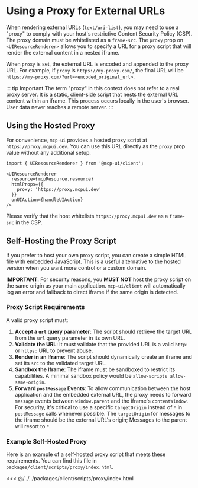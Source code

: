 # Using a Proxy for External URLs

When rendering external URLs (`text/uri-list`), you may need to use a "proxy" to comply with your host's restrictive Content Security Policy (CSP). The proxy domain must be whitelisted as a `frame-src`. The `proxy` prop on `<UIResourceRenderer>` allows you to specify a URL for a proxy script that will render the external content in a nested iframe.

When `proxy` is set, the external URL is encoded and appended to the proxy URL. For example, if `proxy` is `https://my-proxy.com/`, the final URL will be `https://my-proxy.com/?url=<encoded_original_url>`.

::: tip Important
The term "proxy" in this context does not refer to a real proxy server. It is a static, client-side script that nests the external URL content within an iframe. This process occurs locally in the user's browser. User data never reaches a remote server.
:::

## Using the Hosted Proxy

For convenience, `mcp-ui` provides a hosted proxy script at `https://proxy.mcpui.dev`. You can use this URL directly as the `proxy` prop value without any additional setup.

```tsx
import { UIResourceRenderer } from '@mcp-ui/client';

<UIResourceRenderer
  resource={mcpResource.resource}
  htmlProps={{
    proxy: 'https://proxy.mcpui.dev'
  }}
  onUIAction={handleUIAction}
/>
```

Please verify that the host whitelists `https://proxy.mcpui.dev` as a `frame-src` in the CSP.

## Self-Hosting the Proxy Script

If you prefer to host your own proxy script, you can create a simple HTML file with embedded JavaScript. This is a useful alternative to the hosted version when you want more control or a custom domain.

**IMPORTANT**: For security reasons, you **MUST NOT** host the proxy script on the same origin as your main application. `mcp-ui/client` will automatically log an error and fallback to direct iframe if the same origin is detected.

### Proxy Script Requirements

A valid proxy script must:

1.  **Accept a `url` query parameter**: The script should retrieve the target URL from the `url` query parameter in its own URL.
2.  **Validate the URL**: It must validate that the provided URL is a valid `http:` or `https:` URL to prevent abuse.
3.  **Render in an Iframe**: The script should dynamically create an iframe and set its `src` to the validated target URL.
4.  **Sandbox the Iframe**: The iframe must be sandboxed to restrict its capabilities. A minimal sandbox policy would be `allow-scripts allow-same-origin`.
5.  **Forward `postMessage` Events**: To allow communication between the host application and the embedded external URL, the proxy needs to forward `message` events between `window.parent` and the iframe's `contentWindow`. For security, it's critical to use a specific `targetOrigin` instead of `*` in `postMessage` calls whenever possible. The `targetOrigin` for messages to the iframe should be the external URL's origin; Messages to the parent will resort to `*`.

### Example Self-Hosted Proxy

Here is an example of a self-hosted proxy script that meets these requirements. You can find this file in `packages/client/scripts/proxy/index.html`.

<<< @/../../packages/client/scripts/proxy/index.html 
